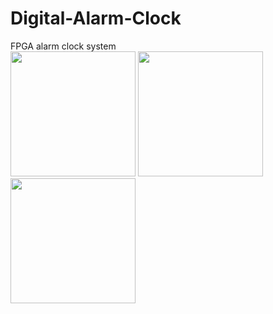 # Digital-Alarm-Clock
FPGA alarm clock system   
<img src="https://user-images.githubusercontent.com/51766769/103549869-0a3fe880-4e76-11eb-9a01-69da9dc0f6ca.jpg" width="200">
<img src="https://user-images.githubusercontent.com/51766769/103549877-0ca24280-4e76-11eb-88a8-2bdbaae3ae10.jpg" width="200">
<img src="https://user-images.githubusercontent.com/51766769/103549881-0e6c0600-4e76-11eb-9220-d6d40bdff337.jpg" width="200">
